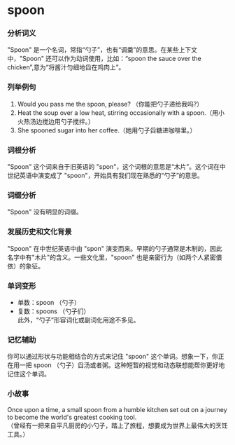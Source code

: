 # spoon

### 分析词义

  

"Spoon" 是一个名词，常指“勺子”，也有“调羹”的意思。在某些上下文中，"Spoon" 还可以作为动词使用，比如：“spoon the sauce over the chicken”,意为“将酱汁匀细地舀在鸡肉上”。

  

### 列举例句

  

1.  Would you pass me the spoon, please? （你能把勺子递给我吗?）
2.  Heat the soup over a low heat, stirring occasionally with a spoon.（用小火热汤边搅边用勺子搅拌。）
3.  She spooned sugar into her coffee.（她用勺子舀糖进咖啡里。）

  

### 词根分析

  

"Spoon" 这个词来自于旧英语的 "spon"，这个词根的意思是“木片”。这个词在中世纪英语中演变成了 "spoon"，开始具有我们现在熟悉的“勺子”的意思。

  

### 词缀分析

  

"Spoon" 没有明显的词缀。

  

### 发展历史和文化背景

  

"Spoon" 在中世纪英语中由 "spon" 演变而来。早期的勺子通常是木制的，因此名字中有"木片"的含义。一些文化里，"spoon" 也是亲密行为（如两个人紧密偎依）的象征。

  

### 单词变形

  

*   单数：spoon （勺子）
*   复数：spoons （勺子们）  
    此外，“勺子”形容词化或副词化用途不多见。

  

### 记忆辅助

  

你可以通过形状与功能相结合的方式来记住 "spoon" 这个单词。想象一下，你正在用一把 spoon （勺子）舀汤或者粥。这种短暂的视觉和动态联想能帮你更好地记住这个单词。

  

### 小故事

  

Once upon a time, a small spoon from a humble kitchen set out on a journey to become the world's greatest cooking tool.  
（曾经有一把来自平凡厨房的小勺子，踏上了旅程，想要成为世界上最伟大的烹饪工具。）
